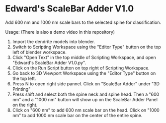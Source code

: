 # Edward's ScaleBar Adder V1.0

Add 600 nm and 1000 nm scale bars to the selected spine for classification.

Usage: (There is also a demo video in this repository)
1. Import the dendrite models into blender. 
2. Switch to Scripting Workspace using the "Editor Type" button on the top left of blender workspace.
3. Click "Open Text" in the top middle of Scripting Workspace, and open "Edward's ScaleBar Adder V1.0.py".
4. Click on the Run Script button on top right of Scripting Workspace.
5. Go back to 3D Viewport Workspace using the "Editor Type" button on the top left.
6. Press N to open right side pannel. Click on "ScaleBar Adder" under "3D Printing"
7. Press shift and select both the spine neck and spine head. Then a "600 nm" and a "1000 nm" button
will show up on the ScaleBar Adder Panel on the right. 
8. Click on "600 nm" to add 600 nm scale bar on the head. Click on "1000 nm" to add 1000 nm scale bar 
on the center of the entire spine.
